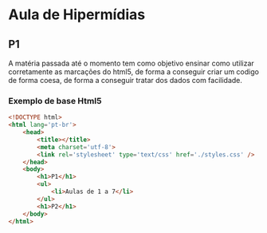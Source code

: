 # Aula de Hipermídias

## P1

A matéria passada até o momento tem como objetivo ensinar como utilizar corretamente
as marcações do html5, de forma a conseguir criar um codigo de forma coesa, de forma a conseguir
tratar dos dados com facilidade.

### Exemplo de base Html5

```html
<!DOCTYPE html>
<html lang='pt-br'>
    <head>
        <title></title>
        <meta charset='utf-8'>
        <link rel='stylesheet' type='text/css' href='./styles.css' />
    </head>
    <body>
        <h1>P1</h1>
        <ul>
            <li>Aulas de 1 a 7</li>
        </ul>
        <h1>P2</h1>
    </body>
</html>
```
